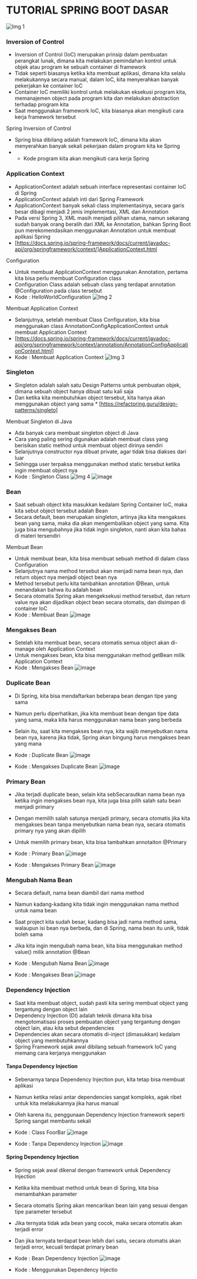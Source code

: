 # TUTORIAL SPRING BOOT DASAR
![Img 1](image/judul.png)

### Inversion of Control
* Inversion of Control (IoC) merupakan prinsip dalam pembuatan perangkat lunak, dimana kita melakukan pemindahan kontrol untuk objek atau program ke sebuah container di framework
* Tidak seperti biasanya ketika kita membuat aplikasi, dimana kita selalu melakukannya secara manual, dalam IoC, kita menyerahkan banyak pekerjakan ke container IoC 
* Container IoC memiliki kontrol untuk melakukan eksekusi program kita, memanajemen object pada program kita dan melakukan abstraction terhadap program kita
* Saat menggunakan framework IoC, kita biasanya akan mengikuti cara kerja framework tersebut

Spring Inversion of Control
* Spring bisa dibilang adalah framework IoC, dimana kita akan menyerahkan banyak sekali pekerjaan dalam program kita ke Spring
* * Kode program kita akan mengikuti cara kerja Spring


### Application Context
* ApplicationContext adalah sebuah interface representasi container IoC di Spring
* ApplicationContext adalah inti dari Spring Framework
* ApplicationContext banyak sekali class implementasinya, secara garis besar dibagi menjadi 2 jenis implementasi, XML dan Annotation
* Pada versi Spring 3, XML masih menjadi pilihan utama, namun sekarang sudah banyak orang beralih dari XML ke Annotation, bahkan Spring Boot pun merekomendasikan menggunakan Annotation untuk membuat aplikasi Spring
* [https://docs.spring.io/spring-framework/docs/current/javadoc-api/org/springframework/context/]ApplicationContext.html 

Configuration
* Untuk membuat ApplicationContext menggunakan Annotation, pertama kita bisa perlu membuat Configuration class
* Configuration Class adalah sebuah class yang terdapat annotation @Configuration pada class tersebut
* Kode : HelloWorldConfiguration
![Img 2](image/2.PNG)

Membuat Application Context
* Selanjutnya, setelah membuat Class Configuration, kita bisa menggunakan class AnnotationConfigApplicationContext untuk membuat Application Context
* [https://docs.spring.io/spring-framework/docs/current/javadoc-api/org/springframework/context/annotation/AnnotationConfigApplicationContext.html] 
* Kode : Membuat Application Context
![Img 3](image/3.PNG)


### Singleton
* Singleton adalah salah satu Design Patterns untuk pembuatan objek, dimana sebuah object hanya dibuat satu kali saja
* Dan ketika kita membutuhkan object tersebut, kita hanya akan menggunakan object yang sama * [https://refactoring.guru/design-patterns/singleto] 

Membuat Singleton di Java
* Ada banyak cara membuat singleton object di Java
* Cara yang paling sering digunakan adalah membuat class yang berisikan static method untuk membuat object dirinya sendiri
* Selanjutnya constructor nya dibuat private, agar tidak bisa diakses dari luar
* Sehingga user terpaksa menggunakan method static tersebut ketika ingin membuat object nya
* Kode : Singleton Class
![Img 4](image/4.PNG)
![image](https://user-images.githubusercontent.com/113462342/211357007-912d44ff-18be-4dd5-895f-99b6619192a1.png)


### Bean
* Saat sebuah object kita masukkan kedalam Spring Container IoC, maka kita sebut object tersebut adalah Bean
* Secara default, bean merupakan singleton, artinya jika kita mengakses bean yang sama, maka dia akan mengembalikan object yang sama. Kita juga bisa mengubahnya jika tidak ingin singleton, nanti akan kita bahas di materi tersendiri

Membuat Bean
* Untuk membuat bean, kita bisa membuat sebuah method di dalam class Configuration
* Selanjutnya nama method tersebut akan menjadi nama bean nya, dan return object nya menjadi object bean nya
* Method tersebut perlu kita tambahkan annotation @Bean, untuk menandakan bahwa itu adalah bean
* Secara otomatis Spring akan mengeksekusi method tersebut, dan return value nya akan dijadikan object bean secara otomatis, dan disimpan di container IoC
* Kode : Membuat Bean
![image](https://user-images.githubusercontent.com/113462342/211357765-63225f38-3e36-428a-aaf8-b71b8a9a438c.png)


### Mengakses Bean
* Setelah kita membuat bean, secara otomatis semua object akan di-manage oleh Application Context
* Untuk mengakses bean, kita bisa menggunakan method getBean milik Application Context
* Kode : Mengakses Bean
![image](https://user-images.githubusercontent.com/113462342/211358229-fdc1bfc5-7ff8-44fb-b00a-93dc2afcf25b.png)


### Duplicate Bean
* Di Spring, kita bisa mendaftarkan beberapa bean dengan tipe yang sama
* Namun perlu diperhatikan, jika kita membuat bean dengan tipe data yang sama, maka kita harus menggunakan nama bean yang berbeda
* Selain itu, saat kita mengakses bean nya, kita wajib menyebutkan nama bean nya, karena jika tidak, Spring akan bingung harus mengakses bean yang mana
* Kode : Duplicate Bean
![image](https://user-images.githubusercontent.com/113462342/211358604-e4b2ab4f-7e7d-4a07-9efd-b852aa65caea.png)
 
* Kode : Mengakses Duplicate Bean
![image](https://user-images.githubusercontent.com/113462342/211359005-911ffb4e-2f35-47e0-be28-4540898aebe4.png)


### Primary Bean
* Jika terjadi duplicate bean, selain kita sebSecarautkan nama bean nya ketika ingin mengakses bean nya, kita  juga bisa pilih salah satu bean menjadi primary
* Dengan memilih salah satunya menjadi primary, secara otomatis jika kita mengakses bean tanpa menyebutkan nama bean nya, secara otomatis primary nya yang akan dipilih
* Untuk memilih primary bean, kita bisa tambahkan annotaiton @Primary
* Kode : Primary Bean
 ![image](https://user-images.githubusercontent.com/113462342/211359460-c8216f0e-850d-431d-82e5-c4cb3dea738d.png)
 
* Kode : Mengakses Primary Bean
![image](https://user-images.githubusercontent.com/113462342/211359830-b10ed9ca-358a-4179-8fae-9b19f4471710.png)


### Mengubah Nama Bean
* Secara default, nama bean diambil dari nama method
* Namun kadang-kadang kita tidak ingin menggunakan nama method untuk nama bean
* Saat project kita sudah besar, kadang bisa jadi nama method sama, walaupun isi bean nya berbeda, dan di Spring, nama bean itu unik, tidak boleh sama
* Jika kita ingin mengubah nama bean, kita bisa menggunakan method value() milik annotation @Bean
* Kode : Mengubah Nama Bean
 ![image](https://user-images.githubusercontent.com/113462342/211360287-bc0400fc-cb1a-44c7-81c1-105465f729aa.png)

* Kode : Mengakses Bean
![image](https://user-images.githubusercontent.com/113462342/211360392-88445e79-022d-431f-8c54-fd70ad55a398.png)


### Dependency Injection
* Saat kita membuat object, sudah pasti kita sering membuat object yang tergantung dengan object lain
* Dependency Injection (DI) adalah teknik dimana kita bisa mengotomatisasi proses pembuatan object yang tergantung dengan object lain, atau kita sebut dependencies
* Dependencies akan secara otomatis di-inject (dimasukkan) kedalam object yang membutuhkannya
* Spring Framework sejak awal dibilang sebuah framework IoC yang memang cara kerjanya menggunakan 


#### Tanpa Dependency Injection
* Sebenarnya tanpa Dependency Injection pun, kita tetap bisa membuat aplikasi
* Namun ketika relasi antar dependencies sangat kompleks, agak ribet untuk kita melakukannya jika harus manual
* Oleh karena itu, penggunaan Dependency Injection framework seperti Spring sangat membantu sekali
* Kode : Class FoorBar
 ![image](https://user-images.githubusercontent.com/113462342/211361175-bc1ff322-0a1a-438b-8309-5eb478b554c8.png)

* Kode : Tanpa Dependency Injection
![image](https://user-images.githubusercontent.com/113462342/211361303-553da7fe-8ace-4699-82d1-8d51f4a4ef16.png)


#### Spring Dependency Injection
* Spring sejak awal dikenal dengan framework untuk Dependency Injection
* Ketika kita membuat method untuk bean di Spring, kita bisa menambahkan parameter 
* Secara otomatis Spring akan mencarikan bean lain yang sesuai dengan tipe parameter tersebut
* Jika ternyata tidak ada bean yang cocok, maka secara otomatis akan terjadi error
* Dan jika ternyata terdapat bean lebih dari satu, secara otomatis akan terjadi error, kecuali terdapat primary bean
* Kode : Bean Dependency Injection
 ![image](https://user-images.githubusercontent.com/113462342/211361915-0712a030-5696-4c42-839a-6651cca52c3c.png)

* Kode : Menggunakan Dependency Injectio
























